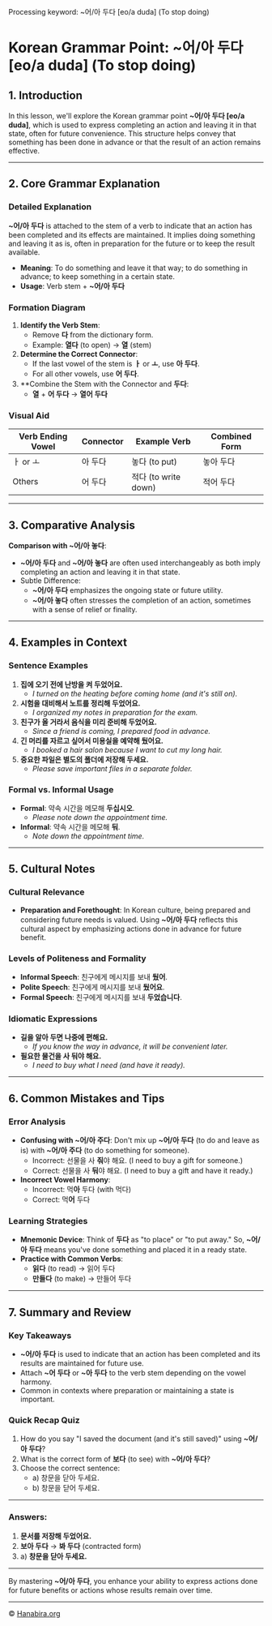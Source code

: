 Processing keyword: ~어/아 두다 [eo/a duda] (To stop doing)
# Korean Grammar Point: ~어/아 두다 [eo/a duda] (To stop doing)

## 1. Introduction
In this lesson, we'll explore the Korean grammar point **~어/아 두다 [eo/a duda]**, which is used to express completing an action and leaving it in that state, often for future convenience. This structure helps convey that something has been done in advance or that the result of an action remains effective.

---
## 2. Core Grammar Explanation
### Detailed Explanation
**~어/아 두다** is attached to the stem of a verb to indicate that an action has been completed and its effects are maintained. It implies doing something and leaving it as is, often in preparation for the future or to keep the result available.
- **Meaning**: To do something and leave it that way; to do something in advance; to keep something in a certain state.
- **Usage**: Verb stem + **~어/아 두다**
### Formation Diagram
1. **Identify the Verb Stem**:
   - Remove **다** from the dictionary form.
   - Example: **열다** (to open) → **열** (stem)
2. **Determine the Correct Connector**:
   - If the last vowel of the stem is **ㅏ** or **ㅗ**, use **아 두다**.
   - For all other vowels, use **어 두다**.
3. **Combine the Stem with the Connector and **두다**:
   - **열** + **어 두다** → **열어 두다**
### Visual Aid
| Verb Ending Vowel | Connector | Example Verb | Combined Form        |
|-------------------|-----------|--------------|----------------------|
| ㅏ or ㅗ           | 아 두다    | 놓다 (to put) | 놓아 두다            |
| Others            | 어 두다    | 적다 (to write down) | 적어 두다      |
---
## 3. Comparative Analysis
**Comparison with ~어/아 놓다**:
- **~어/아 두다** and **~어/아 놓다** are often used interchangeably as both imply completing an action and leaving it in that state.
- Subtle Difference:
  - **~어/아 두다** emphasizes the ongoing state or future utility.
  - **~어/아 놓다** often stresses the completion of an action, sometimes with a sense of relief or finality.
---
## 4. Examples in Context
### Sentence Examples
1. **집에 오기 전에 난방을 켜 두었어요.**
   - *I turned on the heating before coming home (and it's still on).*
2. **시험을 대비해서 노트를 정리해 두었어요.**
   - *I organized my notes in preparation for the exam.*
3. **친구가 올 거라서 음식을 미리 준비해 두었어요.**
   - *Since a friend is coming, I prepared food in advance.*
4. **긴 머리를 자르고 싶어서 미용실을 예약해 뒀어요.**
   - *I booked a hair salon because I want to cut my long hair.*
5. **중요한 파일은 별도의 폴더에 저장해 두세요.**
   - *Please save important files in a separate folder.*
### Formal vs. Informal Usage
- **Formal**: 약속 시간을 메모해 **두십시오**.
  - *Please note down the appointment time.*
- **Informal**: 약속 시간을 메모해 **둬**.
  - *Note down the appointment time.*
---
## 5. Cultural Notes
### Cultural Relevance
- **Preparation and Forethought**: In Korean culture, being prepared and considering future needs is valued. Using **~어/아 두다** reflects this cultural aspect by emphasizing actions done in advance for future benefit.
  
### Levels of Politeness and Formality
- **Informal Speech**: 친구에게 메시지를 보내 **뒀어**.
- **Polite Speech**: 친구에게 메시지를 보내 **뒀어요**.
- **Formal Speech**: 친구에게 메시지를 보내 **두었습니다**.
### Idiomatic Expressions
- **길을 알아 두면 나중에 편해요.**
  - *If you know the way in advance, it will be convenient later.*
- **필요한 물건을 사 둬야 해요.**
  - *I need to buy what I need (and have it ready).*
---
## 6. Common Mistakes and Tips
### Error Analysis
- **Confusing with ~어/아 주다**: Don't mix up **~어/아 두다** (to do and leave as is) with **~어/아 주다** (to do something for someone).
  - Incorrect: 선물을 사 **줘**야 해요. (I need to buy a gift for someone.)
  - Correct: 선물을 사 **둬**야 해요. (I need to buy a gift and have it ready.)
- **Incorrect Vowel Harmony**:
  - Incorrect: 먹**아** 두다 (with 먹다)
  - Correct: 먹**어** 두다
### Learning Strategies
- **Mnemonic Device**: Think of **두다** as "to place" or "to put away." So, **~어/아 두다** means you've done something and placed it in a ready state.
- **Practice with Common Verbs**:
  - **읽다** (to read) → 읽어 두다
  - **만들다** (to make) → 만들어 두다
---
## 7. Summary and Review
### Key Takeaways
- **~어/아 두다** is used to indicate that an action has been completed and its results are maintained for future use.
- Attach **~어 두다** or **~아 두다** to the verb stem depending on the vowel harmony.
- Common in contexts where preparation or maintaining a state is important.
### Quick Recap Quiz
1. How do you say "I saved the document (and it's still saved)" using **~어/아 두다**?
2. What is the correct form of **보다** (to see) with **~어/아 두다**?
3. Choose the correct sentence:
   - a) 창문을 닫아 두세요.
   - b) 창문을 닫어 두세요.
---
### Answers:
1. **문서를 저장해 두었어요.**
2. **보아 두다** → **봐 두다** (contracted form)
3. a) **창문을 닫아 두세요.**
---
By mastering **~어/아 두다**, you enhance your ability to express actions done for future benefits or actions whose results remain over time.

---
© [Hanabira.org](https://hanabira.org)
